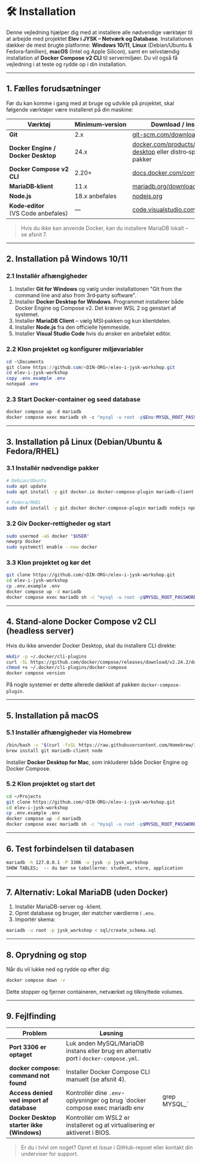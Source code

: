 # 🛠️ Installation

Denne vejledning hjælper dig med at installere alle nødvendige værktøjer til at arbejde med projektet **Elev i JYSK – Netværk og Database**. Installationen dækker de mest brugte platforme: **Windows 10/11**, **Linux** (Debian/Ubuntu & Fedora‑familien), **macOS** (Intel og Apple Silicon), samt en selvstændig installation af **Docker Compose v2 CLI** til servermiljøer. Du vil også få vejledning i at teste og rydde op i din installation.

---

## 1. Fælles forudsætninger

Før du kan komme i gang med at bruge og udvikle på projektet, skal følgende værktøjer være installeret på din maskine:

| Værktøj                             | Minimum‑version | Download / installér                                                                                                |
| ----------------------------------- | --------------- | ------------------------------------------------------------------------------------------------------------------- |
| **Git**                             | 2.x             | [git-scm.com/downloads](https://git-scm.com/downloads)                                                              |
| **Docker Engine / Docker Desktop**  | 24.x            | [docker.com/products/docker-desktop](https://www.docker.com/products/docker-desktop) eller distro‑specifikke pakker |
| **Docker Compose v2 CLI**           | 2.20+           | [docs.docker.com/compose/install](https://docs.docker.com/compose/install/)                                         |
| **MariaDB‑klient**                  | 11.x            | [mariadb.org/download](https://mariadb.org/download/)                                                               |
| **Node.js**                         | 18.x anbefales  | [nodejs.org](https://nodejs.org/en/download)                                                                        |
| **Kode‑editor** (VS Code anbefales) | —               | [code.visualstudio.com](https://code.visualstudio.com)                                                              |

> Hvis du ikke kan anvende Docker, kan du installere MariaDB lokalt – se afsnit 7.

---

## 2. Installation på **Windows 10/11**

### 2.1 Installér afhængigheder

1. Installer **Git for Windows** og vælg under installationen "Git from the command line and also from 3rd‑party software".
2. Installer **Docker Desktop for Windows**. Programmet installerer både Docker Engine og Compose v2. Det kræver WSL 2 og genstart af systemet.
3. Installer **MariaDB Client** – vælg MSI‑pakken og kun klientdelen.
4. Installer **Node.js** fra den officielle hjemmeside.
5. Installer **Visual Studio Code** hvis du ønsker en anbefalet editor.

### 2.2 Klon projektet og konfigurer miljøvariabler

```powershell
cd ~\Documents
git clone https://github.com/<DIN‑ORG>/elev‑i‑jysk‑workshop.git
cd elev‑i‑jysk‑workshop
copy .env.example .env
notepad .env
```

### 2.3 Start Docker-container og seed database

```powershell
docker compose up -d mariadb
docker compose exec mariadb sh -c "mysql -u root -p$Env:MYSQL_ROOT_PASSWORD < sql/create_schema.sql"
```

---

## 3. Installation på **Linux** (Debian/Ubuntu & Fedora/RHEL)

### 3.1 Installér nødvendige pakker

```bash
# Debian/Ubuntu
sudo apt update
sudo apt install -y git docker.io docker-compose-plugin mariadb-client nodejs npm

# Fedora/RHEL
sudo dnf install -y git docker docker-compose-plugin mariadb nodejs npm
```

### 3.2 Giv Docker-rettigheder og start

```bash
sudo usermod -aG docker "$USER"
newgrp docker
sudo systemctl enable --now docker
```

### 3.3 Klon projektet og kør det

```bash
git clone https://github.com/<DIN-ORG>/elev-i-jysk-workshop.git
cd elev-i-jysk-workshop
cp .env.example .env
docker compose up -d mariadb
docker compose exec mariadb sh -c "mysql -u root -p$MYSQL_ROOT_PASSWORD < sql/create_schema.sql"
```

---

## 4. Stand‑alone **Docker Compose v2 CLI** (headless server)

Hvis du ikke anvender Docker Desktop, skal du installere CLI direkte:

```bash
mkdir -p ~/.docker/cli-plugins
curl -SL https://github.com/docker/compose/releases/download/v2.24.2/docker-compose-$(uname -s)-$(uname -m) -o ~/.docker/cli-plugins/docker-compose
chmod +x ~/.docker/cli-plugins/docker-compose
docker compose version
```

På nogle systemer er dette allerede dækket af pakken `docker-compose-plugin`.

---

## 5. Installation på **macOS**

### 5.1 Installér afhængigheder via Homebrew

```bash
/bin/bash -c "$(curl -fsSL https://raw.githubusercontent.com/Homebrew/install/HEAD/install.sh)"
brew install git mariadb-client node
```

Installer **Docker Desktop for Mac**, som inkluderer både Docker Engine og Docker Compose.

### 5.2 Klon projektet og start det

```bash
cd ~/Projects
git clone https://github.com/<DIN-ORG>/elev-i-jysk-workshop.git
cd elev-i-jysk-workshop
cp .env.example .env
docker compose up -d mariadb
docker compose exec mariadb sh -c "mysql -u root -p$MYSQL_ROOT_PASSWORD < sql/create_schema.sql"
```

---

## 6. Test forbindelsen til databasen

```bash
mariadb -h 127.0.0.1 -P 3306 -u jysk -p jysk_workshop
SHOW TABLES;  -- du bør se tabellerne: student, store, application
```

---

## 7. Alternativ: Lokal MariaDB (uden Docker)

1. Installér MariaDB-server og -klient.
2. Opret database og bruger, der matcher værdierne i `.env`.
3. Importér skema:

```bash
mariadb -u root -p jysk_workshop < sql/create_schema.sql
```

---

## 8. Oprydning og stop

Når du vil lukke ned og rydde op efter dig:

```bash
docker compose down -v
```

Dette stopper og fjerner containeren, netværket og tilknyttede volumes.

---

## 9. Fejlfinding

| Problem                                   | Løsning                                                                               |                |
| ----------------------------------------- | ------------------------------------------------------------------------------------- | -------------- |
| **Port 3306 er optaget**                  | Luk anden MySQL/MariaDB instans eller brug en alternativ port i `docker-compose.yml`. |                |
| **docker compose: command not found**     | Installer Docker Compose CLI manuelt (se afsnit 4).                                   |                |
| **Access denied ved import af database**  | Kontrollér dine `.env`-oplysninger og brug \`docker compose exec mariadb env          | grep MYSQL\_\` |
| **Docker Desktop starter ikke (Windows)** | Kontrollér om WSL2 er installeret og at virtualisering er aktiveret i BIOS.           |                |

> Er du i tvivl om noget? Opret et *Issue* i GitHub-repoet eller kontakt din underviser for support.
